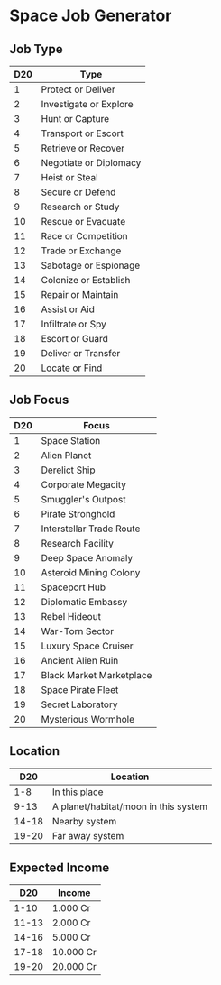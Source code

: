 # Space Job Generator

## Job Type

| D20 | Type                   |
| --- | ---------------------- |
| 1   | Protect or Deliver     |
| 2   | Investigate or Explore |
| 3   | Hunt or Capture        |
| 4   | Transport or Escort    |
| 5   | Retrieve or Recover    |
| 6   | Negotiate or Diplomacy |
| 7   | Heist or Steal         |
| 8   | Secure or Defend       |
| 9   | Research or Study      |
| 10  | Rescue or Evacuate     |
| 11  | Race or Competition    |
| 12  | Trade or Exchange      |
| 13  | Sabotage or Espionage  |
| 14  | Colonize or Establish  |
| 15  | Repair or Maintain     |
| 16  | Assist or Aid          |
| 17  | Infiltrate or Spy      |
| 18  | Escort or Guard        |
| 19  | Deliver or Transfer    |
| 20  | Locate or Find         |

## Job Focus

| D20 | Focus                    |
| --- | ------------------------ |
| 1   | Space Station            |
| 2   | Alien Planet             |
| 3   | Derelict Ship            |
| 4   | Corporate Megacity       |
| 5   | Smuggler's Outpost       |
| 6   | Pirate Stronghold        |
| 7   | Interstellar Trade Route |
| 8   | Research Facility        |
| 9   | Deep Space Anomaly       |
| 10  | Asteroid Mining Colony   |
| 11  | Spaceport Hub            |
| 12  | Diplomatic Embassy       |
| 13  | Rebel Hideout            |
| 14  | War-Torn Sector          |
| 15  | Luxury Space Cruiser     |
| 16  | Ancient Alien Ruin       |
| 17  | Black Market Marketplace |
| 18  | Space Pirate Fleet       |
| 19  | Secret Laboratory        |
| 20  | Mysterious Wormhole      |

## Location

| D20   | Location                             |
| ----- | ------------------------------------ |
| 1-8   | In this place                        |
| 9-13  | A planet/habitat/moon in this system |
| 14-18 | Nearby system                        |
| 19-20 | Far away system                      |

## Expected Income

| D20   | Income    |
| ----- | --------- |
| 1-10  | 1.000 Cr  |
| 11-13 | 2.000 Cr  |
| 14-16 | 5.000 Cr  |
| 17-18 | 10.000 Cr |
| 19-20 | 20.000 Cr |